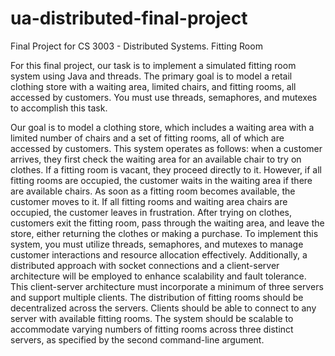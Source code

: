 # ua-distributed-final-project
Final Project for CS 3003 - Distributed Systems. Fitting Room

For this final project, our task is to implement a simulated fitting room system using Java and
threads. The primary goal is to model a retail clothing store with a waiting area, limited
chairs, and fitting rooms, all accessed by customers. You must use threads, semaphores,
and mutexes to accomplish this task.

Our goal is to model a clothing store, which includes a waiting area with a limited number
of chairs and a set of fitting rooms, all of which are accessed by customers. This system
operates as follows: when a customer arrives, they first check the waiting area for an
available chair to try on clothes. If a fitting room is vacant, they proceed directly to it.
However, if all fitting rooms are occupied, the customer waits in the waiting area if there are
available chairs. As soon as a fitting room becomes available, the customer moves to it. If all
fitting rooms and waiting area chairs are occupied, the customer leaves in frustration. After
trying on clothes, customers exit the fitting room, pass through the waiting area, and leave
the store, either returning the clothes or making a purchase. To implement this system,
you must utilize threads, semaphores, and mutexes to manage customer interactions and
resource allocation effectively. Additionally, a distributed approach with socket connections
and a client-server architecture will be employed to enhance scalability and fault tolerance.
This client-server architecture must incorporate a minimum of three servers and support
multiple clients. The distribution of fitting rooms should be decentralized across the servers.
Clients should be able to connect to any server with available fitting rooms. The system
should be scalable to accommodate varying numbers of fitting rooms across three distinct
servers, as specified by the second command-line argument.
